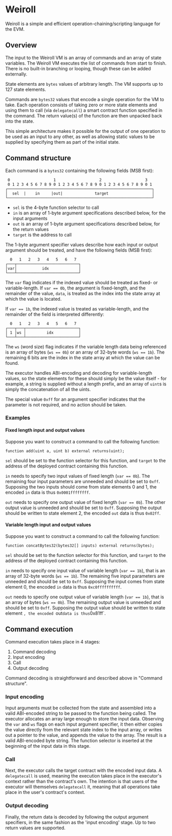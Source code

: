 # Weiroll

Weiroll is a simple and efficient operation-chaining/scripting language for the EVM.

## Overview

The input to the Weiroll VM is an array of commands and an array of state variables. The Weiroll VM executes the list of commands from start to finish. There is no built-in branching or looping, though these can be added externally.

State elements are `bytes` values of arbitrary length. The VM supports up to 127 state elements.

Commands are `bytes32` values that encode a single operation for the VM to take. Each operation consists of taking zero or more state elements and using them to call (via `delegatecall`) a smart contract function specified in the command. The return value(s) of the function are then unpacked back into the state.

This simple architecture makes it possible for the output of one operation to be used as an input to any other, as well as allowing static values to be supplied by specifying them as part of the initial state.

## Command structure

Each command is a `bytes32` containing the following fields (MSB first):

```
 0                   1                   2                   3
 0 1 2 3 4 5 6 7 8 9 0 1 2 3 4 5 6 7 8 9 0 1 2 3 4 5 6 7 8 9 0 1
┌───────────────────────────────────────────────────────────────┐
│  sel  |    in     |out|              target                   │
└───────────────────────────────────────────────────────────────┘
```

 - `sel` is the 4-byte function selector to call
 - `in` is an array of 1-byte argument specifications described below, for the input arguments
 - `out` is an array of 1-byte argument specifications described below, for the return values
 - `target` is the address to call

The 1-byte argument specifier values describe how each input or output argument should be treated, and have the following fields (MSB first):

```
  0   1   2   3   4   5   6   7
┌───┬───────────────────────────┐
│var│           idx             │
└───┴───────────────────────────┘
```

The `var` flag indicates if the indexed value should be treated as fixed- or variable-length. If `var == 0b`, the argument is fixed-length, and the remainder of the value, `data`, is treated as the index into the state array at which the value is located.

If `var == 1b`, the indexed value is treated as variable-length, and the remainder of the field is interpreted differently:

```
  0   1   2   3   4   5   6   7
┌───┬───┬───────────────────────┐
│ 1 │ws │         idx           │
└───┴───┴───────────────────────┘
```

The `ws` (word size) flag indicates if the variable length data being referenced is an array of bytes (`ws == 0b`) or an array of 32-byte words (`ws == 1b`). The remaining 6 bits are the index in the state array at which the value can be found.

The executor handles ABI-encoding and decoding for variable-length values, so the state elements for these should simply be the value itself - for example, a string is supplied without a length prefix, and an array of `uint`s is simply the concatenation of all the uints.

The special value `0xff` for an argument specifier indicates that the parameter is not required, and no action should be taken.

### Examples

#### Fixed length input and output values

Suppose you want to construct a command to call the following function:

```
function add(uint a, uint b) external returns(uint);
```

`sel` should be set to the function selector for this function, and `target` to the address of the deployed contract containing this function.

`in` needs to specify two input values of fixed length (`var == 0b`). The remaining four input parameters are unneeded and should be set to `0xff`. Supposing the two inputs should come from state elements 0 and 1, the encoded `in` data is thus `0x0001ffffffff`.

`out` needs to specify one output value of fixed length (`var == 0b`). The other output value is unneeded and should be set to `0xff`. Supposing the output should be written to state element 2, the encoded `out` data is thus `0x02ff`.

#### Variable length input and output values

Suppose you want to construct a command to call the following function:

```
function concatBytes32(bytes32[] inputs) external returns(bytes);
```

`sel` should be set to the function selector for this function, and `target` to the address of the deployed contract containing this function.

`in` needs to specify one input value of variable length (`var == 1b`), that is an array of 32-byte words (`ws == 1b`). The remaining five input parameters are unneeded and should be set to `0xff`. Supposing the input comes from state element 0, the encoded `in` data is thus `0xc0ffffffffff`.

`out` needs to specify one output value of variable length (`var == 1b`), that is an array of bytes (`ws == 0b`). The remaining output value is unneeded and should be set to `0xff`. Supposing the output value should be written to state element `, the encoded `out` data is thus `0x81ff`.

## Command execution

Command execution takes place in 4 stages:

 1. Command decoding
 2. Input encoding
 3. Call
 4. Output decoding

Command decoding is straightforward and described above in "Command structure".

### Input encoding

Input arguments must be collected from the state and assembled into a valid ABI-encoded string to be passed to the function being called. The executor allocates an array large enough to store the input data. Observing the `var` and `ws` flags on each input argument specifier, it then either copies the value directly from the relevant state index to the input array, or writes out a pointer to the value, and appends the value to the array. The result is a valid ABI-encoded byte string. The function selector is inserted at the beginning of the input data in this stage.

### Call

Next, the executor calls the target contract with the encoded input data. A `delegatecall` is used, meaning the execution takes place in the executor's context rather than the contract's own. The intention is that users of the executor will themselves `delegatecall` it, meaning that all operations take place in the user's contract's context.

### Output decoding

Finally, the return data is decoded by following the output argument specifiers, in the same fashion as the 'input encoding' stage. Up to two return values are supported.
